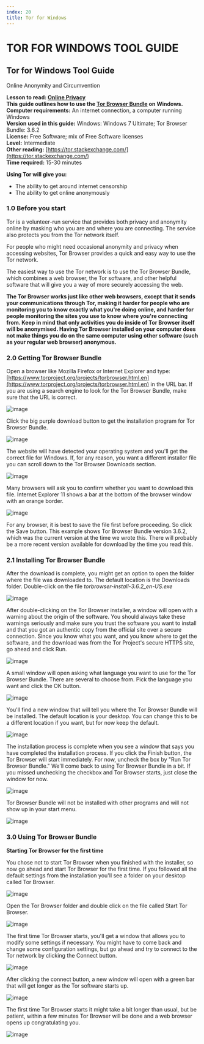 ```yaml
---
index: 20
title: Tor for Windows
---
```

# TOR FOR WINDOWS TOOL GUIDE

## Tor for Windows Tool Guide  
Online Anonymity and Circumvention

**Lesson to read: [Online Privacy](umbrella://communications/online-privacy/advanced)**  
**This guide outlines how to use the [Tor Browser Bundle](https://www.torproject.org/projects/torbrowser.html.en) on Windows.**  
**Computer requirements:** An internet connection, a computer running Windows  
**Version used in this guide:** Windows: Windows 7 Ultimate; Tor Browser Bundle: 3.6.2  
**License:** Free Software; mix of Free Software licenses  
**Level:** Intermediate  
**Other reading:** [https://tor.stackexchange.com/](https://tor.stackexchange.com/)  
**Time required:** 15-30 minutes

**Using Tor will give you:**  
- The ability to get around internet censorship  
- The ability to get online anonymously

### 1.0 Before you start 

Tor is a volunteer-run service that provides both privacy and anonymity online by masking who you are and where you are connecting. The service also protects you from the Tor network itself.

For people who might need occasional anonymity and privacy when accessing websites, Tor Browser provides a quick and easy way to use the Tor network.

The easiest way to use the Tor network is to use the Tor Browser Bundle, which combines a web browser, the Tor software, and other helpful software that will give you a way of more securely accessing the web.

**The Tor Browser works just like other web browsers, except that it sends your communications through Tor, making it harder for people who are monitoring you to know exactly what you're doing online, and harder for people monitoring the sites you use to know where you're connecting from. Keep in mind that only activities you do inside of Tor Browser itself will be anonymised. Having Tor Browser installed on your computer does not make things you do on the same computer using other software (such as your regular web browser) anonymous.**

### 2.0 Getting Tor Browser Bundle

Open a browser like Mozilla Firefox or Internet Explorer and type: [https://www.torproject.org/projects/torbrowser.html.en](https://www.torproject.org/projects/torbrowser.html.en) in the URL bar. If you are using a search engine to look for the Tor Browser Bundle, make sure that the URL is correct.

![image](tool_torwin1.jpeg)

Click the big purple download button to get the installation program for Tor Browser Bundle.

![image](tool_torwin2.jpeg)

The website will have detected your operating system and you'll get the correct file for Windows. If, for any reason, you want a different installer file you can scroll down to the Tor Browser Downloads section.

![image](tool_torwin3.jpeg)

Many browsers will ask you to confirm whether you want to download this file. Internet Explorer 11 shows a bar at the bottom of the browser window with an orange border.

![image](tool_torwin4.png)

For any browser, it is best to save the file first before proceeding. So click the Save button. This example shows Tor Browser Bundle version 3.6.2, which was the current version at the time we wrote this. There will probably be a more recent version available for download by the time you read this.

### 2.1 Installing Tor Browser Bundle

After the download is complete, you might get an option to open the folder where the file was downloaded to. The default location is the Downloads folder. Double-click on the file _torbrowser-install-3.6.2_en-US.exe_

![image](tool_torwin5.jpeg)

After double-clicking on the Tor Browser installer, a window will open with a warning about the origin of the software. You should always take these warnings seriously and make sure you trust the software you want to install and that you got an authentic copy from the official site over a secure connection. Since you know what you want, and you know where to get the software, and the download was from the Tor Project's secure HTTPS site, go ahead and click Run.

![image](tool_torwin6.jpeg)

A small window will open asking what language you want to use for the Tor Browser Bundle. There are several to choose from. Pick the language you want and click the OK button.

![image](tool_torwin7.jpeg)

You'll find a new window that will tell you where the Tor Browser Bundle will be installed. The default location is your desktop. You can change this to be a different location if you want, but for now keep the default.

![image](tool_torwin8.jpeg)

The installation process is complete when you see a window that says you have completed the installation process. If you click the Finish button, the Tor Browser will start immediately. For now, uncheck the box by "Run Tor Browser Bundle." We'll come back to using Tor Browser Bundle in a bit. If you missed unchecking the checkbox and Tor Browser starts, just close the window for now.

![image](tool_torwin9.jpeg)

Tor Browser Bundle will not be installed with other programs and will not show up in your start menu.

![image](tool_torwin10.jpeg)

### 3.0 Using Tor Browser Bundle

**Starting Tor Browser for the first time**

You chose not to start Tor Browser when you finished with the installer, so now go ahead and start Tor Browser for the first time. If you followed all the default settings from the installation you'll see a folder on your desktop called Tor Browser.

![image](tool_torwin11.jpeg)

Open the Tor Browser folder and double click on the file called Start Tor Browser.

![image](tool_torwin12.jpeg)

The first time Tor Browser starts, you'll get a window that allows you to modify some settings if necessary. You might have to come back and change some configuration settings, but go ahead and try to connect to the Tor network by clicking the Connect button.

![image](tool_torwin13.png)

After clicking the connect button, a new window will open with a green bar that will get longer as the Tor software starts up.

![image](tool_torwin14.png)

The first time Tor Browser starts it might take a bit longer than usual, but be patient, within a few minutes Tor Browser will be done and a web browser opens up congratulating you.

![image](tool_torwin15.png)
